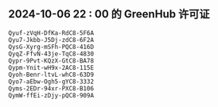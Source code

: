 ## 2024-10-06 22 : 00 的 GreenHub 许可证
```
Qyuf-zVqH-DfKa-RdC8-5F6A
Qyu7-Jkbb-J5Dj-zdC8-6F2A
QysG-Xyrg-mSFh-PQC8-416D
QyqZ-FfvN-43je-TqC8-4830
Qypr-9Pvt-KQzX-GtC8-BA78
Qypm-Ynit-wH9x-2AC8-115E
Qyoh-Benr-ltvL-whC8-63D9
Qyo7-aEbw-Ogh5-gYC8-3332
Qyms-2EDr-94xr-PXC8-B106
QymW-ffEi-zDjy-pQC8-909A
```
